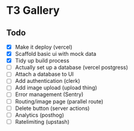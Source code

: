 # T3 Gallery

## Todo

- [x] Make it deploy (vercel)
- [x] Scaffold basic ui with mock data
- [x] Tidy up build process
- [ ] Actually set up a database (vercel postgress)
- [ ] Attach a database to UI
- [ ] Add authentication (clerk)
- [ ] Add image upload (upload thing)
- [ ] Error management (Sentry)
- [ ] Routing/image page (parallel route)
- [ ] Delete button (server actions)
- [ ] Analytics (posthog)
- [ ] Ratelimiting (upstash)

